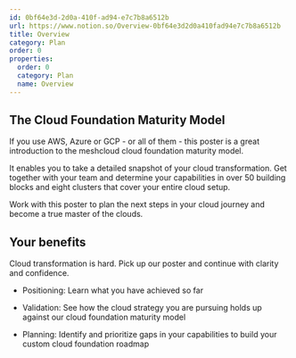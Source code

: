 ```yaml
---
id: 0bf64e3d-2d0a-410f-ad94-e7c7b8a6512b
url: https://www.notion.so/Overview-0bf64e3d2d0a410fad94e7c7b8a6512b
title: Overview
category: Plan
order: 0
properties:
  order: 0
  category: Plan
  name: Overview
---
```


## The Cloud Foundation Maturity Model

If you use AWS, Azure or GCP - or all of them - this poster is a great introduction to the meshcloud cloud foundation maturity model.

It enables you to take a detailed snapshot of your cloud transformation. Get together with your team and determine your capabilities in over 50 building blocks and eight clusters that cover your entire cloud setup.

Work with this poster to plan the next steps in your cloud journey and become a true master of the clouds.



## **Your benefits**

Cloud transformation is hard. Pick up our poster and continue with clarity and confidence.

- Positioning: Learn what you have achieved so far

- Validation: See how the cloud strategy you are pursuing holds up against our cloud foundation maturity model

- Planning: Identify and prioritize gaps in your capabilities to build your custom cloud foundation roadmap

